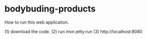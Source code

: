# bodybuding-products

How to run this web application.

(1) download the code.
(2) run mvn jetty:run
(3) http://localhost:8080

